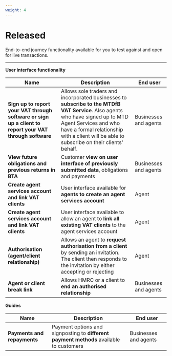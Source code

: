 ```yaml
---
weight: 4
---
```


# Released

End-to-end journey functionality available for you to test against and open for live transactions.

***

**User interface functionality**

Name | Description | End user
 --- | --- | ---
**Sign up to report your VAT through software or sign up a client to report your VAT through software** | Allows sole traders and incorporated businesses to **subscribe to the MTDfB VAT Service**. Also agents who have signed up to MTD Agent Services and who have a formal relationship with a client will be able to subscribe on their clients' behalf. | Businesses and agents
**View future obligations and previous returns in BTA** | Customer **view on user interface of previously submitted data**, obligations and payments | Businesses and agents
**Create agent services account and link VAT clients** | User interface available for **agents to create an agent services account** | Agent
**Create agent services account and link VAT clients** | User interface available to allow an agent to **link all existing VAT clients** to the agent services account | Agent
**Authorisation (agent/client relationship)** | Allows an agent to **request authorisation from a client** by sending an invitation. The client then responds to the invitation by either accepting or rejecting | Agent
**Agent or client break link** | Allows HMRC or a client to **end an authorised relationship** | Businesses and agents

**Guides**

Name | Description | End user
 --- | --- | ---
**Payments and repayments** | Payment options and signposting to **different payment methods** available to customers | Businesses and agents
